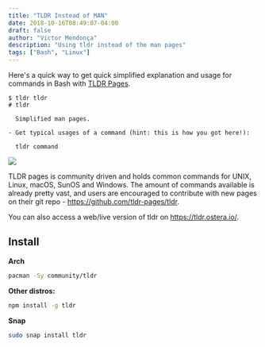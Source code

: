```yaml
---
title: "TLDR Instead of MAN"
date: 2018-10-16T08:49:07-04:00
draft: false
author: "Victor Mendonça"
description: "Using tldr instead of the man pages"
tags: ["Bash", "Linux"]
---
```


Here's a quick way to get quick simplified explanation and usage for commands in Bash with [TLDR Pages](https://tldr.sh/).

```
$ tldr tldr
# tldr                                                                            

  Simplified man pages.                                                           

- Get typical usages of a command (hint: this is how you got here!):              

  tldr command       
```

![](../img/tldr-instead-of-man/tldr.rsync.png)

TLDR pages is community driven and holds common commands for UNIX, Linux, macOS, SunOS and Windows. The amount of commands available is already pretty vast, and users are encouraged to contribute with new pages on their git repo - https://github.com/tldr-pages/tldr.

You can also access a web/live version of tldr on https://tldr.ostera.io/.


Install
---

**Arch**

```bash
pacman -Sy community/tldr
```

**Other distros:**

```bash
npm install -g tldr
```

**Snap**

```bash
sudo snap install tldr
```
